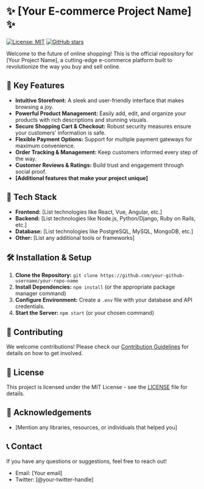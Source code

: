 # ✨ [Your E-commerce Project Name] ✨

[![License: MIT](https://img.shields.io/badge/License-MIT-yellow.svg)](https://opensource.org/licenses/MIT)
[![GitHub stars](https://img.shields.io/github/stars/[your-github-username]/[your-repo-name].svg?style=social&label=Star)](https://github.com/your-github-username/your-repo-name)

Welcome to the future of online shopping! This is the official repository for [Your Project Name], a cutting-edge e-commerce platform built to revolutionize the way you buy and sell online.

## 🚀 Key Features

* **Intuitive Storefront:**  A sleek and user-friendly interface that makes browsing a joy.
* **Powerful Product Management:** Easily add, edit, and organize your products with rich descriptions and stunning visuals.
* **Secure Shopping Cart & Checkout:**  Robust security measures ensure your customers' information is safe.
* **Flexible Payment Options:** Support for multiple payment gateways for maximum convenience.
* **Order Tracking & Management:** Keep customers informed every step of the way.
* **Customer Reviews & Ratings:** Build trust and engagement through social proof.
* **[Additional features that make your project unique]**

## 🎨 Tech Stack

* **Frontend:** [List technologies like React, Vue, Angular, etc.]
* **Backend:** [List technologies like Node.js, Python/Django, Ruby on Rails, etc.]
* **Database:** [List technologies like PostgreSQL, MySQL, MongoDB, etc.]
* **Other:** [List any additional tools or frameworks]

## 🛠️ Installation & Setup

1. **Clone the Repository:** `git clone https://github.com/your-github-username/your-repo-name`
2. **Install Dependencies:** `npm install` (or the appropriate package manager command)
3. **Configure Environment:** Create a `.env` file with your database and API credentials.
4. **Start the Server:** `npm start` (or your chosen command)

## 🤝 Contributing

We welcome contributions! Please check our [Contribution Guidelines](CONTRIBUTING.md) for details on how to get involved.

## 📄 License

This project is licensed under the MIT License - see the [LICENSE](LICENSE.md) file for details.

## 🙏 Acknowledgements

* [Mention any libraries, resources, or individuals that helped you]

## 📞 Contact

If you have any questions or suggestions, feel free to reach out!
* Email: [Your email]
* Twitter: [@your-twitter-handle]
